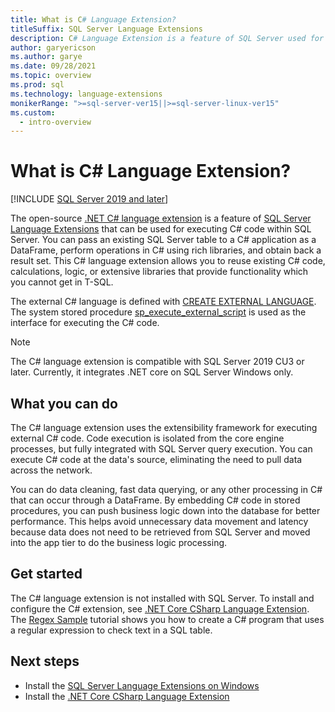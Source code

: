 ```yaml
---
title: What is C# Language Extension?
titleSuffix: SQL Server Language Extensions
description: C# Language Extension is a feature of SQL Server used for executing external C# code. Relational data can be used in the external C# code using the extensibility framework.
author: garyericson
ms.author: garye
ms.date: 09/28/2021
ms.topic: overview
ms.prod: sql
ms.technology: language-extensions
monikerRange: ">=sql-server-ver15||>=sql-server-linux-ver15"
ms.custom:
  - intro-overview
---
```

# What is C# Language Extension?
[!INCLUDE [SQL Server 2019 and later](../includes/applies-to-version/sqlserver2019.md)]

The open-source [.NET C# language extension](https://github.com/microsoft/sql-server-language-extensions/tree/main/language-extensions/dotnet-core-CSharp) is a feature of [SQL Server Language Extensions](language-extensions-overview.md) that can be used for executing C# code within SQL Server. You can pass an existing SQL Server table to a C# application as a DataFrame, perform operations in C# using rich libraries, and obtain back a result set. This C# language extension allows you to reuse existing C# code, calculations, logic, or extensive libraries that provide functionality which you cannot get in T-SQL.

The external C# language is defined with [CREATE EXTERNAL LANGUAGE](../t-sql/statements/create-external-language-transact-sql.md). The system stored procedure [sp_execute_external_script](../relational-databases/system-stored-procedures/sp-execute-external-script-transact-sql.md) is used as the interface for executing the C# code.

> [!NOTE]
> The C# language extension is compatible with SQL Server 2019 CU3 or later. Currently, it integrates .NET core on SQL Server Windows only.

## What you can do

The C# language extension uses the extensibility framework for executing external C# code. Code execution is isolated from the core engine processes, but fully integrated with SQL Server query execution. You can execute C# code at the data's source, eliminating the need to pull data across the network.

You can do data cleaning, fast data querying, or any other processing in C# that can occur through a DataFrame. By embedding C# code in stored procedures, you can push business logic down into the database for better performance. This helps avoid unnecessary data movement and latency because data does not need to be retrieved from SQL Server and moved into the app tier to do the business logic processing.

## Get started

The C# language extension is not installed with SQL Server. To install and configure the C# extension, see [.NET Core CSharp Language Extension](https://github.com/microsoft/sql-server-language-extensions/tree/main/language-extensions/dotnet-core-CSharp). The [Regex Sample](https://github.com/microsoft/sql-server-language-extensions/blob/main/language-extensions/dotnet-core-CSharp/sample/regex/README.md) tutorial shows you how to create a C# program that uses a regular expression to check text in a SQL table.

## Next steps

+ Install the [SQL Server Language Extensions on Windows](install/windows-java.md)
+ Install the [.NET Core CSharp Language Extension](https://github.com/microsoft/sql-server-language-extensions/tree/main/language-extensions/dotnet-core-CSharp)
